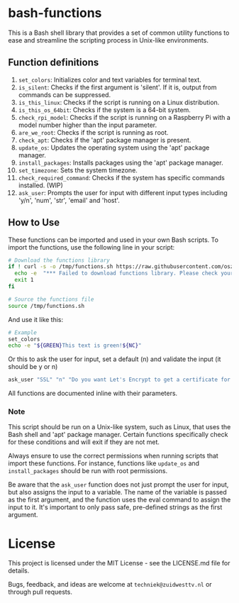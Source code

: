# bash-functions
This is a Bash shell library that provides a set of common utility functions to ease and streamline the scripting process in Unix-like environments.

## Function definitions

1. `set_colors`: Initializes color and text variables for terminal text.
2. `is_silent`: Checks if the first argument is 'silent'. If it is, output from commands can be suppressed.
3. `is_this_linux`: Checks if the script is running on a Linux distribution.
4. `is_this_os_64bit`: Checks if the system is a 64-bit system.
5. `check_rpi_model`: Checks if the script is running on a Raspberry Pi with a model number higher than the input parameter.
6. `are_we_root`: Checks if the script is running as root.
7. `check_apt`: Checks if the 'apt' package manager is present.
8. `update_os`: Updates the operating system using the 'apt' package manager.
9. `install_packages`: Installs packages using the 'apt' package manager. 
10. `set_timezone`: Sets the system timezone.
11. `check_required_command`: Checks if the system has specific commands installed. (WIP)
12. `ask_user`: Prompts the user for input with different input types including 'y/n', 'num', 'str', 'email' and 'host'.

## How to Use

These functions can be imported and used in your own Bash scripts. To import the functions, use the following line in your script:

```bash
# Download the functions library
if ! curl -s -o /tmp/functions.sh https://raw.githubusercontent.com/oszuidwest/bash-functions/main/common-functions.sh; then
  echo -e  "*** Failed to download functions library. Please check your network connection! ***"
  exit 1
fi

# Source the functions file
source /tmp/functions.sh
```

And use it like this:

```bash
# Example
set_colors
echo -e "${GREEN}This text is green!${NC}"
```

Or this to ask the user for input, set a default (n) and validate the input (it should be y or n)

```bash
ask_user "SSL" "n" "Do you want Let's Encrypt to get a certificate for this server? (y/n)" "y/n"
```

All functions are documented inline with their parameters. 

### Note
This script should be run on a Unix-like system, such as Linux, that uses the Bash shell and 'apt' package manager. Certain functions specifically check for these conditions and will exit if they are not met.

Always ensure to use the correct permissions when running scripts that import these functions. For instance, functions like `update_os` and `install_packages` should be run with root permissions.

Be aware that the `ask_user` function does not just prompt the user for input, but also assigns the input to a variable. The name of the variable is passed as the first argument, and the function uses the eval command to assign the input to it. It's important to only pass safe, pre-defined strings as the first argument.

# License
This project is licensed under the MIT License - see the LICENSE.md file for details. 

Bugs, feedback, and ideas are welcome at `techniek@zuidwesttv.nl` or through pull requests.
